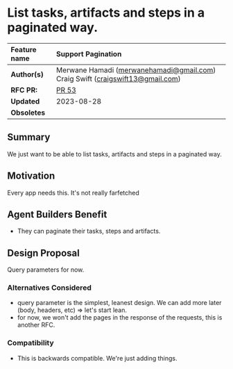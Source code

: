 # List tasks, artifacts and steps in a paginated way.

| Feature name  | Support Pagination                       |
| :------------ |:-----------------------------------------|
| **Author(s)** | Merwane Hamadi (merwanehamadi@gmail.com)  Craig Swift (craigswift13@gmail.com)|
| **RFC PR:**   | [PR 53](https://github.com/e2b-dev/agent-protocol/pull/53)                              |
| **Updated**   | 2023-08-28                               |
| **Obsoletes** |

## Summary

We just want to be able to list tasks, artifacts and steps in a paginated way.

## Motivation

Every app needs this. It's not really farfetched

## Agent Builders Benefit

- They can paginate their tasks, steps and artifacts.

## Design Proposal

Query parameters for now.

### Alternatives Considered
- query parameter is the simplest, leanest design. We can add more later (body, headers, etc) => let's start lean.
- for now, we won't add the pages in the response of the requests, this is another RFC.

### Compatibility

- This is backwards compatible. We're just adding things.
